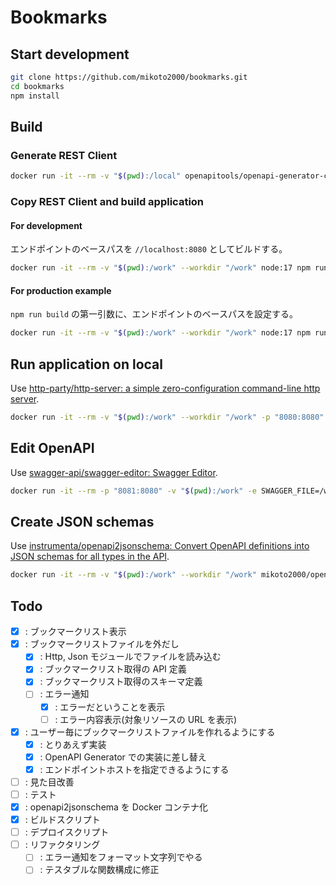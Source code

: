 # Bookmarks

## Start development

```sh
git clone https://github.com/mikoto2000/bookmarks.git
cd bookmarks
npm install
```


## Build

### Generate REST Client

```sh
docker run -it --rm -v "$(pwd):/local" openapitools/openapi-generator-cli generate -i /local/openapi/openapi.yaml -g elm -o /local/openapi/dest
```

### Copy REST Client and build application

#### For development

エンドポイントのベースパスを `//localhost:8080` としてビルドする。

```sh
docker run -it --rm -v "$(pwd):/work" --workdir "/work" node:17 npm run build
```

#### For production example

`npm run build` の第一引数に、エンドポイントのベースパスを設定する。

```sh
docker run -it --rm -v "$(pwd):/work" --workdir "/work" node:17 npm run build -- //mikoto2000.github.io
```

## Run application on local

Use [http-party/http-server: a simple zero-configuration command-line http server](https://github.com/http-party/http-server).

```sh
docker run -it --rm -v "$(pwd):/work" --workdir "/work" -p "8080:8080" node:17 npm run run -- -p 8080
```

## Edit OpenAPI

Use [swagger-api/swagger-editor: Swagger Editor](https://github.com/swagger-api/swagger-editor).

```sh
docker run -it --rm -p "8081:8080" -v "$(pwd):/work" -e SWAGGER_FILE=/work/openapi/openapi.yaml swaggerapi/swagger-editor
```


## Create JSON schemas

Use [instrumenta/openapi2jsonschema: Convert OpenAPI definitions into JSON schemas for all types in the API](https://github.com/instrumenta/openapi2jsonschema).

```sh
docker run -it --rm -v "$(pwd):/work" --workdir "/work" mikoto2000/openapi2jsonschema -o ./openapi/schemas ./openapi/openapi.yaml
```


## Todo

- [x] : ブックマークリスト表示
- [x] : ブックマークリストファイルを外だし
    - [x] : Http, Json モジュールでファイルを読み込む
    - [x] : ブックマークリスト取得の API 定義
    - [x] : ブックマークリスト取得のスキーマ定義
    - [ ] : エラー通知
        - [x] : エラーだということを表示
        - [ ] : エラー内容表示(対象リソースの URL を表示)
- [x] : ユーザー毎にブックマークリストファイルを作れるようにする
    - [x] : とりあえず実装
    - [x] : OpenAPI Generator での実装に差し替え
    - [x] : エンドポイントホストを指定できるようにする
- [ ] : 見た目改善
- [ ] : テスト
- [x] : openapi2jsonschema を Docker コンテナ化
- [x] : ビルドスクリプト
- [ ] : デプロイスクリプト
- [ ] : リファクタリング
    - [ ] : エラー通知をフォーマット文字列でやる
    - [ ] : テスタブルな関数構成に修正
